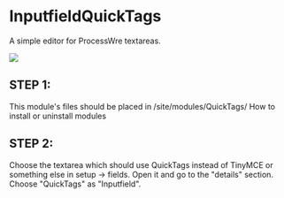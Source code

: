 InputfieldQuickTags
===================

A simple editor for ProcessWre textareas. 

![](http://projects.nico.is/processwire/QuickTags/screenshot1.png)


## STEP 1:

This module's files should be placed in /site/modules/QuickTags/
How to install or uninstall modules

## STEP 2:

Choose the textarea which should use QuickTags instead of TinyMCE or something else in setup -> fields. Open it and go to the "details" section. Choose "QuickTags" as "Inputfield".
